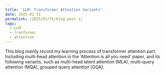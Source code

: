 ```yaml
---
title: 'LLM: Transformer Attention Variants'
date: 2025-01-31
permalink: /2025/01/31/blog-post-1/
tags:
  - LLM
  - tranformer
  - attention
---
```


This blog mainly record my learning process of transformer attention part. Including multi-head attention in the 'Attention is all you need' paper, and its following variants, 
such as multi-head latent attention (MLA), multi-query attention (MQA), grouped query attention (GQA). 

